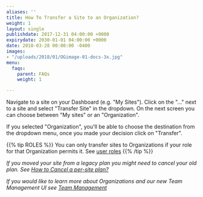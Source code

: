 ```yaml
---
aliases: ''
title: How To Transfer a Site to an Organization?
weight: 1
layout: single
publishdate: 2017-12-31 04:00:00 +0000
expirydate: 2030-01-01 04:00:00 +0000
date: 2018-03-28 00:00:00 -0400
images:
- "/uploads/2018/01/OGimage-01-docs-3x.jpg"
menu:
  faqs:
    parent: FAQs
    weight: 1

---
```

Navigate to a site on your Dashboard (e.g. "My Sites"). Click on the "..." next to a site and select "Transfer Site" in the dropdown. On the next screen you can choose between "My sites" or an "Organization".

If you selected "Organization", you'll be able to choose the destination from the dropdown menu, once you made your decision click on "Transfer".

{{% tip ROLES %}}
You can only transfer sites to Organizations if your role for that Organization permits it. See [user roles](/docs/settings/team-management/#user-roles)
{{% /tip %}}

*If you moved your site from a legacy plan you might need to cancel your old plan. See [How to Cancel a per-site plan?](/docs/faqs/cancel-legacy-plan/)*

*If you would like to learn more about Organizations and our new Team Management UI see [Team Management](/docs/settings/team-management/)*